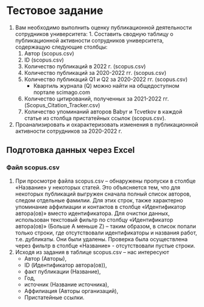 # Тестовое задание 

1. Вам необходимо выполнить оценку публикационной деятельности сотрудников университета: 1.	Составить сводную таблицу о публикационной активности сотрудников университета, содержащую следующие столбцы:
    1.	Автор (scopus.csv)
    2.	ID (scopus.csv)
    3.	Количество публикаций в 2022 г. (scopus.csv)
    4.	Количество публикаций за 2020-2022 гг. (scopus.csv)
    5.	Количество публикаций Q1 и Q2 за 2020-2022 гг. (scopus.csv)
        -	Квартиль журнала (Q) можно найти на общедоступном портале scimago.com
    6.	Количество цитирований, полученных за 2021-2022 гг. (Scopus_Citation_Tracker.csv)
    7.	Количество упоминаний авторов Babyr и Tcvetkov в каждой статье из столбца пристатейных ссылок (scopus.csv).
2.	Проанализировать и охарактеризовать изменения в публикационной активности сотрудников за 2020-2022 г.

## Подготовка данных через Excel
### Файл scopus.csv
1.	При просмотре файла scopus.csv – обнаружены пропуски в столбце «Название» у некоторых статей. Это объясняется тем, что для некоторых публикаций выгружен сначала полный список авторов, следом отдельные фамилии. Для этих строк, также характерно упоминание аффилиации и контактов в столбце «Идентификатор автора(ов)» вместо идентификатора. Для очистки данных, использован текстовый фильтр по столбцу «Идентификатор автора(ов)» (Больше A меньше Z) – таким образом, в список попали только строки, где отсутствовали идентификаторы и названия работ, т.е. дубликаты. Они были удалены. Проверка была осуществлена через фильтр в столбце «Название» - отсутствовали пустые строки. 
2.	Исходя из задания в таблице scopus.csv – нас интересуют 
    -	Автор (Авторы), 
    -	ID (Идентификатор автора(ов)), 
    -	факт публикации (Название), 
    -	Год, 
    -	источник (Название источника), 
    -	Аффилиация (Авторы организаций),  
    -	Пристатейные ссылки.

